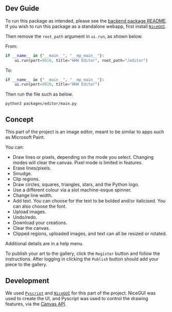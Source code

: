 ## Dev Guide

To run this package as intended, please see the [backend package README](https://github.com/heavenly-hostas-hosting/HHH/blob/main/packages/backend/README.md).
If you wish to run this package as a standalone webapp, first install [`NiceGUI`](https://pypi.org/project/nicegui/).

Then remove the `root_path` argument in `ui.run`, as shown below.

From:
```py
if __name__ in {"__main__", "__mp_main__"}:
    ui.run(port=9010, title="HHH Editor", root_path="/editor")
```
To:
```py
if __name__ in {"__main__", "__mp_main__"}:
    ui.run(port=9010, title="HHH Editor")
```
Then run the file such as below.
```
python3 packages/editor/main.py
```

## Concept

This part of the project is an image editor, meant to be similar to apps such as Microsoft Paint.

You can:
- Draw lines or pixels, depending on the mode you select. Changing modes will clear the canvas. Pixel mode is limited in features.
- Erase lines/pixels.
- Smudge.
- Clip regions.
- Draw circles, squares, triangles, stars, and the Python logo.
- Use a different colour via a slot machine-esque spinner.
- Change line width.
- Add text. You can choose for the text to be bolded and/or italicised. You can also choose the font.
- Upload images.
- Undo/redo.
- Download your creations.
- Clear the canvas.
- Clipped regions, uploaded images, and text can all be resized or rotated.

Additional details are in a help menu.

To publish your art to the gallery, click the `Register` button and follow the instructions. After logging in clicking the `Publish` button should add your piece
to the gallery.

## Development

We used [`Pyscript`](https://pyscript.com/) and [`NiceGUI`](https://nicegui.io/) for this part of the project. NiceGUI was used to create the UI, and Pyscript
was used to control the drawing features, via the [Canvas API](https://developer.mozilla.org/en-US/docs/Web/API/Canvas_API).
